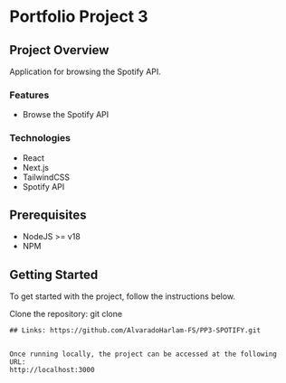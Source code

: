 # Portfolio Project 3

## Project Overview

Application for browsing the Spotify API.

### Features

- Browse the Spotify API

### Technologies

- React
- Next.js
- TailwindCSS
- Spotify API

## Prerequisites

- NodeJS >= v18
- NPM

## Getting Started

To get started with the project, follow the instructions below.

Clone the repository:
git clone

```
## Links: https://github.com/AlvaradoHarlam-FS/PP3-SPOTIFY.git


Once running locally, the project can be accessed at the following URL:
http://localhost:3000
```
